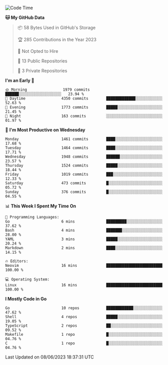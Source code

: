 <!--START_SECTION:waka-->
![Code Time](http://img.shields.io/badge/Code%20Time-25%20hrs%2029%20mins-blue)

**🐱 My GitHub Data** 

> 📦 58 Bytes Used in GitHub's Storage 
 > 
> 🏆 285 Contributions in the Year 2023
 > 
> 🚫 Not Opted to Hire
 > 
> 📜 13 Public Repositories 
 > 
> 🔑 3 Private Repositories 
 > 
**I'm an Early 🐤** 

```text
🌞 Morning                1979 commits        ██████░░░░░░░░░░░░░░░░░░░   23.94 % 
🌆 Daytime                4350 commits        █████████████░░░░░░░░░░░░   52.63 % 
🌃 Evening                1773 commits        █████░░░░░░░░░░░░░░░░░░░░   21.45 % 
🌙 Night                  163 commits         ░░░░░░░░░░░░░░░░░░░░░░░░░   01.97 % 
```
📅 **I'm Most Productive on Wednesday** 

```text
Monday                   1461 commits        ████░░░░░░░░░░░░░░░░░░░░░   17.68 % 
Tuesday                  1464 commits        ████░░░░░░░░░░░░░░░░░░░░░   17.71 % 
Wednesday                1948 commits        ██████░░░░░░░░░░░░░░░░░░░   23.57 % 
Thursday                 1524 commits        █████░░░░░░░░░░░░░░░░░░░░   18.44 % 
Friday                   1019 commits        ███░░░░░░░░░░░░░░░░░░░░░░   12.33 % 
Saturday                 473 commits         █░░░░░░░░░░░░░░░░░░░░░░░░   05.72 % 
Sunday                   376 commits         █░░░░░░░░░░░░░░░░░░░░░░░░   04.55 % 
```


📊 **This Week I Spent My Time On** 

```text
💬 Programming Languages: 
Go                       6 mins              █████████░░░░░░░░░░░░░░░░   37.62 % 
Bash                     4 mins              ███████░░░░░░░░░░░░░░░░░░   28.00 % 
YAML                     3 mins              █████░░░░░░░░░░░░░░░░░░░░   20.24 % 
Markdown                 2 mins              ████░░░░░░░░░░░░░░░░░░░░░   14.15 % 

🔥 Editors: 
Neovim                   16 mins             █████████████████████████   100.00 % 

💻 Operating System: 
Linux                    16 mins             █████████████████████████   100.00 % 
```

**I Mostly Code in Go** 

```text
Go                       10 repos            ████████████░░░░░░░░░░░░░   47.62 % 
Shell                    4 repos             █████░░░░░░░░░░░░░░░░░░░░   19.05 % 
TypeScript               2 repos             ██░░░░░░░░░░░░░░░░░░░░░░░   09.52 % 
Makefile                 1 repo              █░░░░░░░░░░░░░░░░░░░░░░░░   04.76 % 
C                        1 repo              █░░░░░░░░░░░░░░░░░░░░░░░░   04.76 % 
```




 Last Updated on 08/06/2023 18:37:31 UTC
<!--END_SECTION:waka-->
